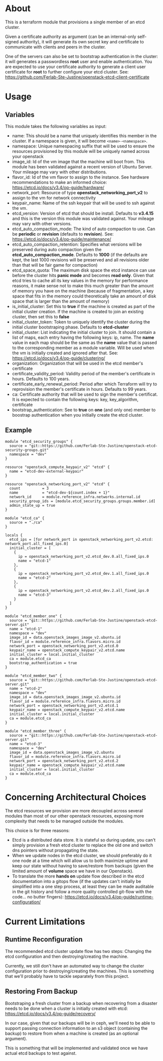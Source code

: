 # About

This is a terraform module that provisions a single member of an etcd cluster.

Given a certificate authority as argument (can be an internal-only self-signed authority), it will generate its own secret key and certificate to communicate with clients and peers in the cluster.

One of the servers can also be set to bootstrap authentication in the cluster: it will generates a passwordless **root** user and enable authentication. You are expected to use your certificate authority to generate a client user certificate for **root** to further configure your etcd cluster. See: https://github.com/Ferlab-Ste-Justine/openstack-etcd-client-certificate

# Usage

## Variables

This module takes the following variables as input:

- name: This should be a name that uniquely identifies this member in the cluster. If a namespace is given, it will become ```<name>-<namespace>```.
- namespace: Unique namespacing suffix that will be used to ensure the resources provisioned by this module will be uniquely named across your openstack
- image_id: Id of the vm image that the machine will boot from. This module has been validated against a recent version of Ubuntu Server. Your mileage may vary with other distributions.
- flavor_id: Id of the vm flavor to assign to the instance. See hardware recommendations to make an informed choice: https://etcd.io/docs/v3.4/op-guide/hardware/
- network_port: Resource of type **openstack_networking_port_v2** to assign to the vm for network connectivity
- keypair_name: Name of the ssh keypair that will be used to ssh against the vm.
- etcd_version: Version of etcd that should be install. Defaults to **v3.4.15** and this is the version this module was validated against. Your mileage may vary with other versions.
- etcd_auto_compaction_mode: The kind of auto compaction to use. Can be **periodic** or **revision** (defaults to **revision**). See: https://etcd.io/docs/v3.4/op-guide/maintenance/
- etcd_auto_compaction_retention: Specifies what versions will be preserved during auto compaction given the **etcd_auto_compaction_mode**. Defaults to **1000** (if the defaults are kept, the last 1000 revisions will be preserved and all revisions older than that will be fair game for compaction)
- etcd_space_quota: The maximum disk space the etcd instance can use before the cluster hits **panic mode** and becomes **read only**. Given that etcd tries to cache all its key values in the memory for performance reasons, it make sense not to make this much greater than the amount of memory you have on the machine (because of fragmentation, a key space that fits in the memory could theoretically take an amount of disk space that is larger than the amount of memory)
- is_initial_cluster: Set this to **true** if the machine is created as part of the initial cluster creation. If the machine is created to join an existing cluster, then set this to **false**
- initial_cluster_token: Token to uniquely identify the cluster during the initial cluster bootstraping phase. Defaults to **etcd-cluster**
- initial_cluster: List indicating the initial cluster to join. It should contain a list of maps, each entry having the following keys: ip, name. The **name** value in each map should be the same as the **name** value that is passed to the corresponding member as a module variable. Will be used when the vm is initially created and ignored after that. See: https://etcd.io/docs/v3.4/op-guide/clustering/
- organization: Organization that will be used in the etcd member's certificate
- certificate_validity_period: Validity period of the member's certificate in hours. Defaults to 100 years.
- certificate_early_renewal_period: Period after which Terraform will try to reprovision the member's certificate in hours. Defaults to 99 years.
- ca: Certificate authority that will be used to sign the member's certificat. It is expected to contain the following keys: key, key_algorithm, certificate
- bootstrap_authentication: See to **true** on **one** (and only one) member to boostrap authentication when you initially create the etcd cluster. 

## Example

```
module "etcd_security_groups" {
  source = "git::https://github.com/Ferlab-Ste-Justine/openstack-etcd-security-groups.git"
  namespace = "dev"
}

resource "openstack_compute_keypair_v2" "etcd" {
  name = "etcd-dev-external-keypair"
}

resource "openstack_networking_port_v2" "etcd" {
  count          = 3
  name           = "etcd-dev-${count.index + 1}"
  network_id     = module.reference_infra.networks.internal.id
  security_group_ids = [module.etcd_security_groups.groups.member.id]
  admin_state_up = true
}

module "etcd_ca" {
  source = "./ca"
}

locals {
  etcd_ips = [for network_port in openstack_networking_port_v2.etcd: network_port.all_fixed_ips.0]
  initial_cluster = [
    {
      ip = openstack_networking_port_v2.etcd_dev.0.all_fixed_ips.0
      name = "etcd-1"
    },
    {
      ip = openstack_networking_port_v2.etcd_dev.1.all_fixed_ips.0
      name = "etcd-2"
    },
    {
      ip = openstack_networking_port_v2.etcd_dev.2.all_fixed_ips.0
      name = "etcd-3"
    }
  ]
}

module "etcd_member_one" {
  source = "git::https://github.com/Ferlab-Ste-Justine/openstack-etcd-server.git"
  name = "etcd-1"
  namespace = "dev"
  image_id = data.openstack_images_image_v2.ubuntu.id
  flavor_id = module.reference_infra.flavors.micro.id
  network_port = openstack_networking_port_v2.etcd.0
  keypair_name = openstack_compute_keypair_v2.etcd.name
  initial_cluster = local.initial_cluster
  ca = module.etcd_ca
  bootstrap_authentication = true
}

module "etcd_member_two" {
  source = "git::https://github.com/Ferlab-Ste-Justine/openstack-etcd-server.git"
  name = "etcd-2"
  namespace = "dev"
  image_id = data.openstack_images_image_v2.ubuntu.id
  flavor_id = module.reference_infra.flavors.micro.id
  network_port = openstack_networking_port_v2.etcd.1
  keypair_name = openstack_compute_keypair_v2.etcd.name
  initial_cluster = local.initial_cluster
  ca = module.etcd_ca
}

module "etcd_member_three" {
  source = "git::https://github.com/Ferlab-Ste-Justine/openstack-etcd-server.git"
  name = "etcd-3"
  namespace = "dev"
  image_id = data.openstack_images_image_v2.ubuntu
  flavor_id = module.reference_infra.flavors.micro.id
  network_port = openstack_networking_port_v2.etcd.2
  keypair_name = openstack_compute_keypair_v2.etcd.name
  initial_cluster = local.initial_cluster
  ca = module.etcd_ca
}
```

# Concerning Architectural Choices

The etcd resources we provision are more decoupled across several modules than most of our other openstack resources, exposing more complexity that needs to be managed outside the modules.

This choice is for three reasons:
- Etcd is a distributed data store. It is stateful so during update, you can't simply provision a fresh etcd cluster to replace the old one and switch dns pointers without propagating the state.
- When we update nodes in the etcd cluster, we should preferably do it one node at a time which will allow us to both maximize uptime and keep our state without having to save/restore from backups (given the limited amount of **volume** space we have in our Openstack).
- To translate the more **hands on** update flow described in the etcd documentation into a gitops flow (if the updates can't initially be simplified into a one step process, at least they can be made auditable in the git history and follow a more quality controlled git-flow with the code... no butter fingers): https://etcd.io/docs/v3.4/op-guide/runtime-configuration/

# Current Limitations

## Runtime Reconfiguration

The recommended etcd cluster update flow has two steps: Changing the etcd configuration and then destroying/creating the machine.

Currently, we still don't have an automated way to change the cluster configuration prior to destroying/creating the machines. This is something that we'll probably have to tackle separately from this project.

## Restoring From Backup

Bootstraping a fresh cluster from a backup when recovering from a disaster needs to be done when a cluster is initially created with etcd: https://etcd.io/docs/v3.4/op-guide/recovery/

In our case, given that our backups will be in ceph, we'll need to be able to support passing connection information to an s3 object (containing the backup) to restore from when a machine is created (as an optional argument).

This is something that will be implemented and validated once we have actual etcd backups to test against.
